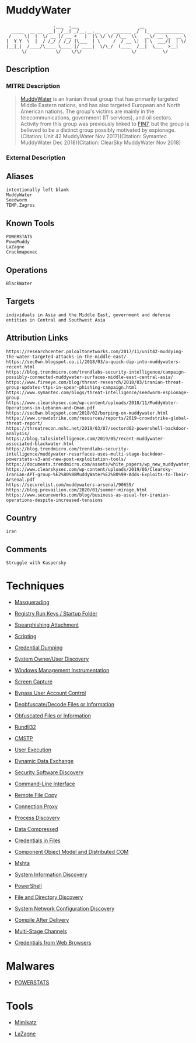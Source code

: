 
# MuddyWater

```
                  .___  .___                       __                
  _____  __ __  __| _/__| _/__.__.__  _  _______ _/  |_  ___________ 
 /     \|  |  \/ __ |/ __ <   |  |\ \/ \/ /\__  \\   __\/ __ \_  __ \
|  Y Y  \  |  / /_/ / /_/ |\___  | \     /  / __ \|  | \  ___/|  | \/
|__|_|  /____/\____ \____ |/ ____|  \/\_/  (____  /__|  \___  >__|   
      \/           \/    \/\/                   \/          \/       

```

## Description

### MITRE Description

> [MuddyWater](https://attack.mitre.org/groups/G0069) is an Iranian threat group that has primarily targeted Middle Eastern nations, and has also targeted European and North American nations. The group's victims are mainly in the telecommunications, government (IT services), and oil sectors. Activity from this group was previously linked to [FIN7](https://attack.mitre.org/groups/G0046), but the group is believed to be a distinct group possibly motivated by espionage.(Citation: Unit 42 MuddyWater Nov 2017)(Citation: Symantec MuddyWater Dec 2018)(Citation: ClearSky MuddyWater Nov 2018)

### External Description

> 

## Aliases

```
intentionally left blank
MuddyWater
Seedworm
TEMP.Zagros
```

## Known Tools

```
POWERSTATS
PoweMuddy
LaZagne
Crackmapexec
```

## Operations

```
BlackWater
```

## Targets

```
individuals in Asia and the Middle East, government and defense entities in Central and Southwest Asia
```

## Attribution Links

```
https://researchcenter.paloaltonetworks.com/2017/11/unit42-muddying-the-water-targeted-attacks-in-the-middle-east/
https://sec0wn.blogspot.co.il/2018/03/a-quick-dip-into-muddywaters-recent.html
https://blog.trendmicro.com/trendlabs-security-intelligence/campaign-possibly-connected-muddywater-surfaces-middle-east-central-asia/
https://www.fireeye.com/blog/threat-research/2018/03/iranian-threat-group-updates-ttps-in-spear-phishing-campaign.html
https://www.symantec.com/blogs/threat-intelligence/seedworm-espionage-group
https://www.clearskysec.com/wp-content/uploads/2018/11/MuddyWater-Operations-in-Lebanon-and-Oman.pdf
https://sec0wn.blogspot.com/2018/02/burping-on-muddywater.html
https://www.crowdstrike.com/resources/reports/2019-crowdstrike-global-threat-report/
https://threatrecon.nshc.net/2019/03/07/sectord02-powershell-backdoor-analysis/
https://blog.talosintelligence.com/2019/05/recent-muddywater-associated-blackwater.html
https://blog.trendmicro.com/trendlabs-security-intelligence/muddywater-resurfaces-uses-multi-stage-backdoor-powerstats-v3-and-new-post-exploitation-tools/
https://documents.trendmicro.com/assets/white_papers/wp_new_muddywater_findings_uncovered.pdf
https://www.clearskysec.com/wp-content/uploads/2019/06/Clearsky-Iranian-APT-group-%E2%80%98MuddyWater%E2%80%99-Adds-Exploits-to-Their-Arsenal.pdf
https://securelist.com/muddywaters-arsenal/90659/
https://blog.prevailion.com/2020/01/summer-mirage.html
https://www.secureworks.com/blog/business-as-usual-for-iranian-operations-despite-increased-tensions
```

## Country

```
iran
```

## Comments

```
Struggle with Kaspersky 
```

# Techniques


* [Masquerading](../techniques/Masquerading.md)

* [Registry Run Keys / Startup Folder](../techniques/Registry-Run-Keys---Startup-Folder.md)
    
* [Spearphishing Attachment](../techniques/Spearphishing-Attachment.md)
    
* [Scripting](../techniques/Scripting.md)
    
* [Credential Dumping](../techniques/Credential-Dumping.md)
    
* [System Owner/User Discovery](../techniques/System-Owner-User-Discovery.md)
    
* [Windows Management Instrumentation](../techniques/Windows-Management-Instrumentation.md)
    
* [Screen Capture](../techniques/Screen-Capture.md)
    
* [Bypass User Account Control](../techniques/Bypass-User-Account-Control.md)
    
* [Deobfuscate/Decode Files or Information](../techniques/Deobfuscate-Decode-Files-or-Information.md)
    
* [Obfuscated Files or Information](../techniques/Obfuscated-Files-or-Information.md)
    
* [Rundll32](../techniques/Rundll32.md)
    
* [CMSTP](../techniques/CMSTP.md)
    
* [User Execution](../techniques/User-Execution.md)
    
* [Dynamic Data Exchange](../techniques/Dynamic-Data-Exchange.md)
    
* [Security Software Discovery](../techniques/Security-Software-Discovery.md)
    
* [Command-Line Interface](../techniques/Command-Line-Interface.md)
    
* [Remote File Copy](../techniques/Remote-File-Copy.md)
    
* [Connection Proxy](../techniques/Connection-Proxy.md)
    
* [Process Discovery](../techniques/Process-Discovery.md)
    
* [Data Compressed](../techniques/Data-Compressed.md)
    
* [Credentials in Files](../techniques/Credentials-in-Files.md)
    
* [Component Object Model and Distributed COM](../techniques/Component-Object-Model-and-Distributed-COM.md)
    
* [Mshta](../techniques/Mshta.md)
    
* [System Information Discovery](../techniques/System-Information-Discovery.md)
    
* [PowerShell](../techniques/PowerShell.md)
    
* [File and Directory Discovery](../techniques/File-and-Directory-Discovery.md)
    
* [System Network Configuration Discovery](../techniques/System-Network-Configuration-Discovery.md)
    
* [Compile After Delivery](../techniques/Compile-After-Delivery.md)
    
* [Multi-Stage Channels](../techniques/Multi-Stage-Channels.md)
    
* [Credentials from Web Browsers](../techniques/Credentials-from-Web-Browsers.md)
    

# Malwares


* [POWERSTATS](../malwares/POWERSTATS.md)


# Tools


* [Mimikatz](../tools/Mimikatz.md)

* [LaZagne](../tools/LaZagne.md)
    
